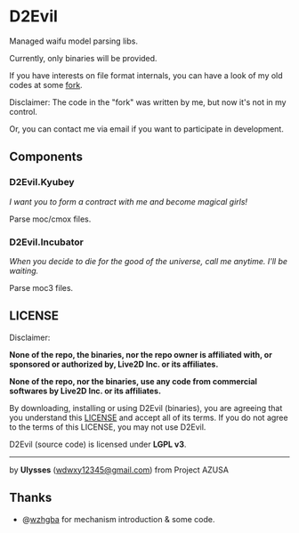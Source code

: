 # D2Evil
Managed waifu model parsing libs.

Currently, only binaries will be provided.

If you have interests on file format internals, you can have a look of my old codes at some [fork](https://github.com/NiaBie/FreeLive).

Disclaimer: The code in the "fork" was written by me, but now it's not in my control.

Or, you can contact me via email if you want to participate in development.

## Components
### D2Evil.Kyubey
*I want you to form a contract with me and become magical girls!* 

Parse moc/cmox files.

### D2Evil.Incubator
*When you decide to die for the good of the universe, call me anytime. I'll be waiting.*

Parse moc3 files.


## LICENSE
Disclaimer: 

**None of the repo, the binaries, nor the repo owner is affiliated with, or sponsored or authorized by, Live2D Inc. or its affiliates.**

**None of the repo, nor the binaries, use any code from commercial softwares by Live2D Inc. or its affiliates.**

By downloading, installing or using D2Evil (binaries), you are agreeing that you understand this [LICENSE](https://github.com/UlyssesWu/D2Evil/blob/master/LICENSE.txt) and accept all of its terms. If you do not agree to the terms of this LICENSE, you may not use D2Evil.

D2Evil (source code) is licensed under **LGPL v3**.

---

by **Ulysses** (wdwxy12345@gmail.com) from Project AZUSA

## Thanks
* @[wzhgba](https://github.com/wzhgba) for mechanism introduction & some code.
